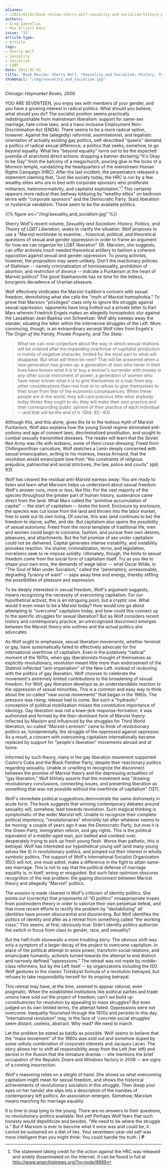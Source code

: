```yaml
---
aliases:
- /2011/01/01/book-review-sherry-wolf-sexuality-and-socialism-history-politics-and-theory-of-lgbt-liberation
authors:
- Greg Gabrellas
- Max Elliott Katz
issue: "31"
article-type:
- Article
tags:
- Sherry Wolf
- Sexuality
- Socialism
- LGBT
date: 2011-01-01
title: 'Book Review: Sherry Wolf, *Sexuality and Socialism: History, Politics, and Theory of LGBT Liberation*'
thumbnail: "/img/sexuality_and_socialism.jpg"
---
```


_Chicago: Haymarket Books, 2009._

YOU ARE SEVENTEEN, you enjoy sex with members of your gender, and you have a growing interest in radical politics. What should you believe, what should you do? The socialist position seems practically indistinguishable from mainstream liberalism: support for same-sex marriage, hate crime laws, and a trans-inclusive Employment Non-Discrimination Act (ENDA). There seems to be a more radical option, however. Against the (allegedly) reformist, assimilationist, and legalistic orientation of actually existing gay politics, self-described "queers" demand a politics of radical sexual difference; a politics that seeks, somehow, to go *beyond* equality. What lies "beyond equality" turns out to be the expected juvenilia of anarchoid direct actions: dropping a banner declaring "It's Okay to be Gay" from the balcony of a megachurch, pouring glue in the locks of a Mormon temple, vandalizing the headquarters of the mainstream Human Rights Campaign (HRC). After the last incident, the perpetrators released a statement claiming that, "Just like society today, the HRC is run by a few wealthy elites who are in bed with corporate sponsors who proliferate militarism, heteronormativity, and capitalist exploitation."[^1] This certainly *appears* more radical than beltway lobbying by "wealthy elites" on bedroom terms with "corporate sponsors" and the Democratic Party. Staid liberalism or hysterical vandalism: These seem to be the available politics.

{{% figure src="/img/sexuality_and_socialism.jpg" %}}

Sherry Wolf's recent volume, *Sexuality and Socialism: History, Politics, and Theory of LGBT Liberation*, seeks to clarify the situation. Wolf proposes to use a "Marxist worldview to examine... historical, political, and theoretical questions of sexual and gender oppression in order to frame an argument for how we can organize for LGBT liberation" (9). Marxism, she suggests, can offer activists much needed theoretical artillery to fashion a coherent opposition against sexual and gender oppression. To young activists, however, the proposition may seem unlikely. Don't the reactionary policies of Stalinism -- namely criminalization of homosexuality, prohibition of abortion, and restriction of divorce -- indicate a Puritanism at the heart of Marxist politics? The good Stakhanovite has no time for the listless, bourgeois decadence of Uranian pleasure.

Wolf effectively vindicates the Marxist tradition's concern with sexual freedom, demolishing what she calls the "myth of Marxist homophobia." To prove that Marxism "privileges" class only to ignore the struggle against sexual oppression, opponents have long trotted out a private letter to Karl Marx wherein Friedrich Engels makes an allegedly homophobic slur against the Lassallean Jean Baptisa von Schweitzer. Wolf ably sweeps away the slander, situating the letter within the internecine struggles of the Left. More convincing, though, is an extraordinary excerpt Wolf cites from Engels's *The Origin of the Family, Private Property, and The State*:

> What we can now conjecture about the way in which sexual relations will be ordered after the impending overthrow of capitalist production is mainly of negative character, limited for the most part to what will disappear. But what will there be new? That will be answered when a new generation has grown up: a generation of men who never in their lives have known what it is to buy a woman's surrender with money or any other social instrument of power; a generation of women who have never known what it is to give themselves to a man from any other considerations than real love or to refuse to give themselves to their lover from fear of the economic consequences. When these people are in the world, they will care precious little what anybody today thinks they ought to do; they will make their own practice and their corresponding public opinion of their practice of each individual -- and that will be the end of it. (Qtd. 82--83)

Although this, and this alone, gives the lie to the tedious myth of Marxist Puritanism, Wolf also explains how the young Soviet regime eliminated anti-sodomy and age of consent laws, decriminalized prostitution, and sought to combat sexually transmitted diseases. The reader will learn that the Soviet Red Army was rife with lesbians, some of them cross-dressing. Freed from Chillingworthian caricature, Wolf sketches a Lenin deeply concerned with sexual emancipation, writing to his mistress, Inessa Armand, that the revolution would emancipate love from "the constraints of religious prejudice, patriarchal and social strictures, the law, police and courts" (qtd. 93).

Wolf has cleared the residual anti-Marxist earwax away: You are ready to listen and learn what Marxism helps us understand about sexual freedom. Wolf's answer runs, more or less, like this: For the vast majority of the species throughout the greater part of human history, sustenance came direct from the land. What Marx called the "primitive accumulation of capital" -- the start of capitalism -- broke the bond. Enclosure by enclosure, the species was cut loose from the land and thrown into the labor market, free to seek out its own living. Of course, this was (and continues to be) the freedom to starve, suffer, and die. But capitalism also opens the possibility of sexual autonomy. Freed from the moral template of traditional life, men and women could begin to conceive, fashion, and pursue their own desires, pleasures, and attachments. But the full promise of sex under capitalism could not be delivered. Capital generates intense instability, and instability provokes reaction. Via shame, criminalization, terror, and legislation, moralizers seek to re-impose solidity. Ultimately, though, the limits to sexual freedom come from the social form of capitalism itself. Try as you like to shape your own eros, the demands of wage labor -- what Oscar Wilde, in "The Soul of Man under Socialism," called the "peremptory, unreasonable, degrading Tyranny of want" -- saps away time and energy, thereby stifling the possibilities of pleasure and expression.

To be deeply interested in sexual freedom, Wolf's argument suggests, means recognizing the necessity of overcoming capitalism. For our hypothetical activist, this is an intriguing point, but a cryptic one. What would it even mean to be a Marxist today? How would one go about attempting to "overcome" capitalism today, and how could this connect up to the specific struggles for sexual liberation? But as Wolf considers recent history and contemporary practice, an unrecognized disconnect emerges between the Marxist theory she outlines and the actual politics she advocates.

As Wolf ought to emphasize, sexual liberation movements, whether feminist or gay, have systematically failed to effectively advocate for the international overthrow of capitalism. Even in the putatively "radical" moment of the 1970s, when gay liberationists thought of themselves as explicitly revolutionary, revolution meant little more than endorsement of the Stalinist-inflected "anti-imperialism" of the New Left. Instead of reckoning with the politics of gay liberation, Wolf chooses to celebrate the movement's extremely limited contributions to the broadening of sexual freedom. For Wolf, gay liberation develops as an understandable reaction to the oppression of sexual minorities. This is a common and easy way to think about the so-called "new social movements" that began in the 1960s. The pressure was rising; release had to come. But such a "hydraulic" conception of political mobilization misses the constitutive importance of ideology. Gay liberation was not a knee-jerk response-formation; it was authorized and formed by the then-dominant form of Marxist theory. Inflected by Maoism and influenced by the struggles for Third World liberation, so-called "Marxist-Leninism" came to think of revolutionary politics as, fundamentally, the struggle of the oppressed against oppressor. As a result, a concern with overcoming capitalism internationally became replaced by support for "people's liberation" movements abroad and at home.

Informed by such theory, many in the gay liberation movement supported Castro's Cuba and the Black Panther Party, despite their reactionary politics regarding sexuality. Unable or unwilling to recognize the disconnect between the promise of Marxist theory and the depressing actualities of "gay liberation," Wolf blithely asserts that the movement was "drawing revolutionary conclusions, connecting issues, and presenting liberation as something that was not possible without the overthrow of capitalism" (137).

Wolf's immediate political suggestions demonstrate the same dishonesty in acute form. The book suggests that winning contemporary debates around sexuality will, somehow, lead towards revolution. Such magical thinking is symptomatic of the wider Marxist left. Unable to recognize their complete political impotency, "revolutionaries" whorishly tail after whatever seems to be moving: a couple of years ago it was the Democratic Party, but now it is the Green Party, immigration reform, and gay rights. This is the political equivalent of a middle-aged man, pot-bellied and combed-over, desperately trying to pick up fresh young flesh. Worse than pathetic, this is betrayal. Wolf has interested our hypothetical young self (and many young selves like it) in revolutionary politics, and pimped out their interest in wholly symbolic politics. The support of Wolf's International Socialist Organization (ISO) will not, one must admit, make a difference in the fight to attain same-sex marriage. This is not to say that the political defense of marriage equality is, in itself, wrong or misguided. But such false optimism obscures recognition of the real problem: the gaping disconnect between Marxist theory and allegedly "Marxist" politics.

The evasion is made clearest in Wolf's criticism of identity politics. She points out (correctly) that proponents of "ID politics" misappropriate tropes from postmodern theory in order to valorize their own perpetual defeat, and that more recent efforts to rectify the problem by "destabilizing" all identities have proven obscurantist and disorienting. But Wolf identifies the politics of identity and after as a retreat from something called "the working class." This seems, at first, obviously true: Didn't identity politics authorize the switch in focus from class to gender, race, and sexuality?

But the half-truth stonewalls a more troubling story: The obvious shift was only a symptom of a larger decay of the project to overcome capitalism. In place of the political attempt to seize power, transform social relations, and emancipate humanity, activists turned towards the attempt to end distinct and narrowly defined "oppressions." The retreat was not made by middle-class reformers, but by the Left itself -- by organizations including the ISO. Wolf gestures to the classic Trotskyist formula of a revolution betrayed, but refuses to take responsibility herself for its ongoing betrayal.

This retreat may have, at the time, seemed to appear rational, even pragmatic. When the established institutions like political parties and trade unions have sold out the project of freedom, can't we build up constituencies for revolution by appealing to mass struggles? But even judged on its own limited terms, the attempt failed. Oppressions were not overcome. Inequality flourished through the 1970s and persists to this day. "International revolution" may, in the face of 'concrete social struggles' seem distant, useless, abstract. Why read? We need to march.

Let the problem be stated as baldly as possible. Wolf seems to believe that the "mass movement" of the 1960s was sold out and somehow duped by some unholy combination of corporate interests and Jacques Lacan. The story allows her to shift all responsibility away from the Left (her left) and persist in the illusion that the miniature dramas -- she mentions the brief occupation of the Republic Doors and Windows factory in 2008 -- are signs of a coming insurrection.

Wolf's reasoning relies on a sleight of hand. She shows us what overcoming capitalism might mean for sexual freedom, and shows the historical achievements of revolutionary socialism in this struggle. Then (keep your eyes on her hands) she slips into a description of the inanities of contemporary left politics. An association emerges: Somehow, Marxism means marching for marriage equality.

It is time to stop lying to the young. There are no answers to their questions, no revolutionary politics available. Not yet! Perhaps Wolf fears that such honesty would depoliticize and besides, "We need to be where the struggle is." But if Marxism is ever to become what it once was and could be, it cannot be sustained on a diet of lies. Your seventeen-year-old self was more intelligent than you might think: You could handle the truth. | **P**

[^1]: The statement taking credit for the action against the HRC was released and widely disseminated on the Internet. It can be found in full at http://www.anarchistnews.org/?q=node/9869
